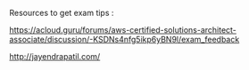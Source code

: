 Resources to get exam tips :

https://acloud.guru/forums/aws-certified-solutions-architect-associate/discussion/-KSDNs4nfg5ikp6yBN9l/exam_feedback

http://jayendrapatil.com/

